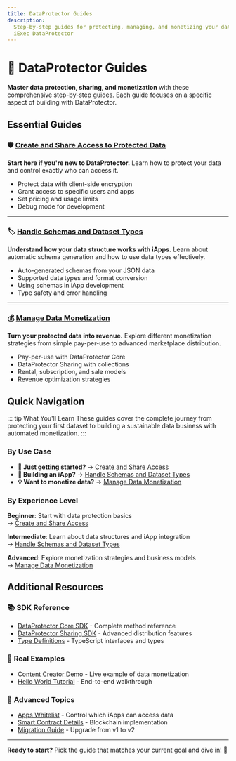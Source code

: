 ```yaml
---
title: DataProtector Guides
description:
  Step-by-step guides for protecting, managing, and monetizing your data with
  iExec DataProtector
---
```


# 📖 DataProtector Guides

**Master data protection, sharing, and monetization** with these comprehensive
step-by-step guides. Each guide focuses on a specific aspect of building with
DataProtector.

## Essential Guides

### 🛡️ [Create and Share Access to Protected Data](/manage-data/guides/create-and-share-access)

**Start here if you're new to DataProtector.** Learn how to protect your data
and control exactly who can access it.

- Protect data with client-side encryption
- Grant access to specific users and apps
- Set pricing and usage limits
- Debug mode for development

---

### 🏷️ [Handle Schemas and Dataset Types](/manage-data/guides/handle-schemas-dataset-types)

**Understand how your data structure works with iApps.** Learn about automatic
schema generation and how to use data types effectively.

- Auto-generated schemas from your JSON data
- Supported data types and format conversion
- Using schemas in iApp development
- Type safety and error handling

---

### 💰 [Manage Data Monetization](/manage-data/guides/manage-data-monetization)

**Turn your protected data into revenue.** Explore different monetization
strategies from simple pay-per-use to advanced marketplace distribution.

- Pay-per-use with DataProtector Core
- DataProtector Sharing with collections
- Rental, subscription, and sale models
- Revenue optimization strategies

## Quick Navigation

::: tip What You'll Learn These guides cover the complete journey from
protecting your first dataset to building a sustainable data business with
automated monetization. :::

### By Use Case

- **🚀 Just getting started?** →
  [Create and Share Access](/manage-data/guides/create-and-share-access)
- **🔧 Building an iApp?** →
  [Handle Schemas and Dataset Types](/manage-data/guides/handle-schemas-dataset-types)
- **💡 Want to monetize data?** →
  [Manage Data Monetization](/manage-data/guides/manage-data-monetization)

### By Experience Level

**Beginner**: Start with data protection basics  
→ [Create and Share Access](/manage-data/guides/create-and-share-access)

**Intermediate**: Learn about data structures and iApp integration  
→ [Handle Schemas and Dataset Types](/manage-data/guides/handle-schemas-dataset-types)

**Advanced**: Explore monetization strategies and business models  
→ [Manage Data Monetization](/manage-data/guides/manage-data-monetization)

## Additional Resources

### 📚 **SDK Reference**

- [DataProtector Core SDK](/manage-data/dataProtector/dataProtectorCore) -
  Complete method reference
- [DataProtector Sharing SDK](/manage-data/dataProtector/dataProtectorSharing) -
  Advanced distribution features
- [Type Definitions](/manage-data/dataProtector/types) - TypeScript interfaces
  and types

### 🎯 **Real Examples**

- [Content Creator Demo](/overview/use-case-demo/content-creator) - Live example
  of data monetization
- [Hello World Tutorial](/overview/helloWorld) - End-to-end walkthrough

### 🔧 **Advanced Topics**

- [Apps Whitelist](/manage-data/dataProtector/advanced/apps-whitelist) - Control
  which iApps can access data
- [Smart Contract Details](/manage-data/dataProtector/advanced/dps-smart-contract) -
  Blockchain implementation
- [Migration Guide](/manage-data/dataProtector/migrate-from-v1) - Upgrade from
  v1 to v2

---

**Ready to start?** Pick the guide that matches your current goal and dive in!
🚀
